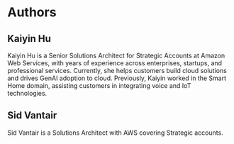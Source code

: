 # Authors

## Kaiyin Hu
Kaiyin Hu is a Senior Solutions Architect for Strategic Accounts at Amazon Web Services, with years of experience across enterprises, startups, and professional services. Currently, she helps customers build cloud solutions and drives GenAI adoption to cloud. Previously, Kaiyin worked in the Smart Home domain, assisting customers in integrating voice and IoT technologies.

## Sid Vantair
Sid Vantair is a Solutions Architect with AWS covering Strategic accounts.